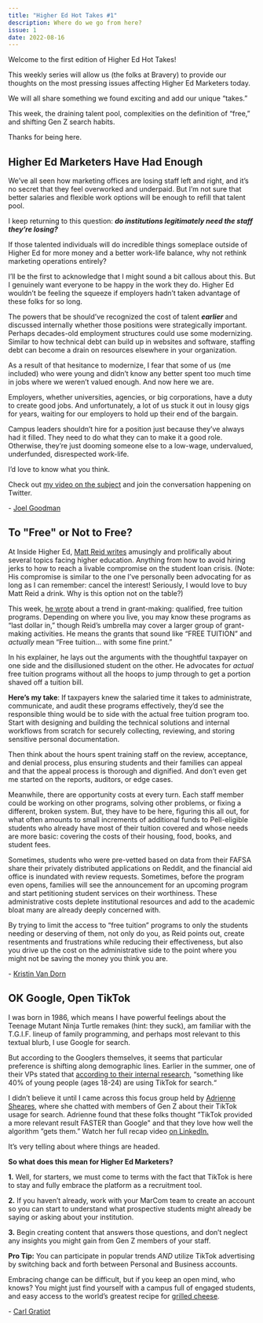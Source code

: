 ```yaml
---
title: "Higher Ed Hot Takes #1"
description: Where do we go from here?
issue: 1
date: 2022-08-16
---
```


Welcome to the first edition of Higher Ed Hot Takes!

This weekly series will allow us (the folks at Bravery) to provide our thoughts on the most pressing issues affecting Higher Ed Marketers today.

We will all share something we found exciting and add our unique “takes.”

This week, the draining talent pool, complexities on the definition of “free,” and shifting Gen Z search habits.

Thanks for being here.

Higher Ed Marketers Have Had Enough
------------------------------------

We’ve all seen how marketing offices are losing staff left and right, and it’s no secret that they feel overworked and underpaid. But I’m not sure that better salaries and flexible work options will be enough to refill that talent pool.

I keep returning to this question: **_do institutions legitimately need the staff they’re losing?_**

If those talented individuals will do incredible things someplace outside of Higher Ed for more money and a better work-life balance, why not rethink marketing operations entirely?

I’ll be the first to acknowledge that I might sound a bit callous about this. But I genuinely want everyone to be happy in the work they do. Higher Ed wouldn’t be feeling the squeeze if employers hadn’t taken advantage of these folks for so long.

The powers that be should’ve recognized the cost of talent **_earlier_** and discussed internally whether those positions were strategically important. Perhaps decades-old employment structures could use some modernizing. Similar to how technical debt can build up in websites and software, staffing debt can become a drain on resources elsewhere in your organization.

As a result of that hesitance to modernize, I fear that some of us (me included) who were young and didn’t know any better spent too much time in jobs where we weren’t valued enough. And now here we are.

Employers, whether universities, agencies, or big corporations, have a duty to create good jobs. And unfortunately, a lot of us stuck it out in lousy gigs for years, waiting for our employers to hold up their end of the bargain.

Campus leaders shouldn’t hire for a position just because they’ve always had it filled. They need to do what they can to make it a good role. Otherwise, they’re just dooming someone else to a low-wage, undervalued, underfunded, disrespected work-life.

I’d love to know what you think.

Check out [my video on the subject](https://twitter.com/joelgoodman/status/1556399397981880321?utm_campaign=Higher%20Ed%20Hot%20Takes&utm_medium=email&utm_source=Revue%20newsletter) and join the conversation happening on Twitter.

\- [Joel Goodman](https://twitter.com/joelgoodman?utm_campaign=Higher%20Ed%20Hot%20Takes&utm_medium=email&utm_source=Revue%20newsletter)

To "Free" or Not to Free?
-------------------------

At Inside Higher Ed, [Matt Reid writes](https://www.insidehighered.com/blogs/confessions-community-college-dean?utm_campaign=Higher%20Ed%20Hot%20Takes&utm_medium=email&utm_source=Revue%20newsletter) amusingly and prolifically about several topics facing higher education. Anything from how to avoid hiring jerks to how to reach a livable compromise on the student loan crisis. (Note: His compromise is similar to the one I’ve personally been advocating for as long as I can remember: cancel the interest! Seriously, I would love to buy Matt Reid a drink. Why is this option not on the table?)

This week, [he wrote](https://www.insidehighered.com/blogs/confessions-community-college-dean/simplicity-and-trust?utm_campaign=Higher%20Ed%20Hot%20Takes&utm_medium=email&utm_source=Revue%20newsletter) about a trend in grant-making: qualified, free tuition programs. Depending on where you live, you may know these programs as “last dollar in,” though Reid’s umbrella may cover a larger group of grant-making activities. He means the grants that sound like “FREE TUITION” and _actually_ mean “Free tuition… with some fine print.”

In his explainer, he lays out the arguments with the thoughtful taxpayer on one side and the disillusioned student on the other. He advocates for _actual_ free tuition programs without all the hoops to jump through to get a portion shaved off a tuition bill.

**Here’s my take**: If taxpayers knew the salaried time it takes to administrate, communicate, and audit these programs effectively, they’d see the responsible thing would be to side with the actual free tuition program too. Start with designing and building the technical solutions and internal workflows from scratch for securely collecting, reviewing, and storing sensitive personal documentation.

Then think about the hours spent training staff on the review, acceptance, and denial process, plus ensuring students and their families can appeal and that the appeal process is thorough and dignified. And don’t even get me started on the reports, auditors, or edge cases.

Meanwhile, there are opportunity costs at every turn. Each staff member could be working on other programs, solving other problems, or fixing a different, broken system. But, they have to be here, figuring this all out, for what often amounts to small increments of additional funds to Pell-eligible students who already have most of their tuition covered and whose needs are more basic: covering the costs of their housing, food, books, and student fees.

Sometimes, students who were pre-vetted based on data from their FAFSA share their privately distributed applications on Reddit, and the financial aid office is inundated with review requests. Sometimes, before the program even opens, families will see the announcement for an upcoming program and start petitioning student services on their worthiness. These administrative costs deplete institutional resources and add to the academic bloat many are already deeply concerned with.

By trying to limit the access to “free tuition” programs to only the students needing or deserving of them, not only do you, as Reid points out, create resentments and frustrations while reducing their effectiveness, but also you drive up the cost on the administrative side to the point where you might not be saving the money you think you are.  

\- [Kristin Van Dorn](https://twitter.com/yossariansghost?utm_campaign=Higher%20Ed%20Hot%20Takes&utm_medium=email&utm_source=Revue%20newsletter)

OK Google, Open TikTok
-----------------------

I was born in 1986, which means I have powerful feelings about the Teenage Mutant Ninja Turtle remakes (hint: they suck), am familiar with the T.G.I.F. lineup of family programming, and perhaps most relevant to this textual blurb, I use Google for search.

But according to the Googlers themselves, it seems that particular preference is shifting along demographic lines. Earlier in the summer, one of their VPs stated that [according to their internal research](https://techcrunch.com/2022/07/12/google-exec-suggests-instagram-and-tiktok-are-eating-into-googles-core-products-search-and-maps/?utm_campaign=Higher%20Ed%20Hot%20Takes&utm_medium=email&utm_source=Revue%20newsletter), “something like 40% of young people (ages 18-24) are using TikTok for search.“

I didn’t believe it until I came across this focus group held by [Adrienne Sheares](https://twitter.com/AdriSheares?utm_campaign=Higher%20Ed%20Hot%20Takes&utm_medium=email&utm_source=Revue%20newsletter), where she chatted with members of Gen Z about their TikTok usage for search. Adrienne found that these folks thought ”TikTok provided a more relevant result FASTER than Google" and that they love how well the algorithm ”gets them.” Watch her full recap video [on LinkedIn.](https://www.linkedin.com/posts/adrienne-sheares-m-a-030a2219_genz-tiktok-search-activity-6963523699035488256-FFo9/?utm_campaign=Higher%20Ed%20Hot%20Takes&utm_medium=email&utm_source=Revue%20newsletter)

It’s very telling about where things are headed.

**So what does this mean for Higher Ed Marketers?**

**1.** Well, for starters, we must come to terms with the fact that TikTok is here to stay and fully embrace the platform as a recruitment tool.

**2.** If you haven’t already, work with your MarCom team to create an account so you can start to understand what prospective students might already be saying or asking about your institution.

**3.** Begin creating content that answers those questions, and don’t neglect any insights you might gain from Gen Z members of your staff.

**Pro Tip:** You can participate in popular trends _AND_ utilize TikTok advertising by switching back and forth between Personal and Business accounts.

Embracing change can be difficult, but if you keep an open mind, who knows? You might just find yourself with a campus full of engaged students, and easy access to the world’s greatest recipe for [grilled cheese](https://www.tiktok.com/t/ZTRy9faDR/).

\- [Carl Gratiot](https://twitter.com/CarlGratiot)
